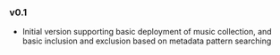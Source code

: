 ### v0.1
* Initial version supporting basic deployment of music collection, and basic inclusion and exclusion based on metadata pattern searching
